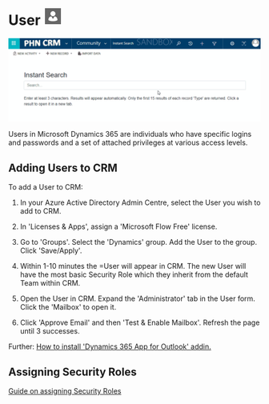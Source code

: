 # User <img src="icon.png" />

<img src="location.gif" />

Users in Microsoft Dynamics 365 are individuals who have specific logins and passwords and a set of attached privileges at various access levels.

## Adding Users to CRM

To add a User to CRM:

1. In your Azure Active Directory Admin Centre, select the User you wish to add to CRM.

1. In 'Licenses & Apps', assign a 'Microsoft Flow Free' license.

1. Go to 'Groups'. Select the 'Dynamics' group. Add the User to the group. Click 'Save/Apply'.

1. Within 1-10 minutes the =User will appear in CRM. The new User will have the most basic Security Role which they inherit from the default Team within CRM.

1. Open the User in CRM. Expand the 'Administrator' tab in the User form. Click the 'Mailbox' to open it.

1. Click 'Approve Email' and then 'Test & Enable Mailbox'. Refresh the page until 3 successes.

Further: [How to install 'Dynamics 365 App for Outlook' addin.](/app-for-outlook/#adding-the-app-to-outlook)

## Assigning Security Roles

[Guide on assigning Security Roles](/sec-roles/#assigning-security-roles)